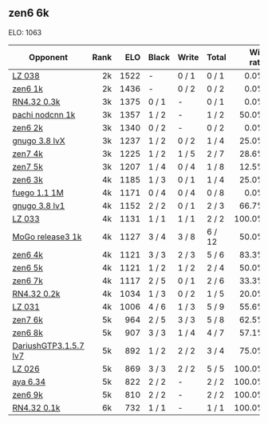 ## zen6 6k ##

ELO: 1063

Opponent | Rank | ELO | Black | Write | Total | Win rate
---------|-----:|----:|-------|-------|-------|-------:
[LZ 038](LZ%20038.md) | 2k | 1522 | - | 0 / 1 | 0 / 1 | 0.0%
[zen6 1k](zen6%201k.md) | 2k | 1436 | - | 0 / 2 | 0 / 2 | 0.0%
[RN4.32 0.3k](RN4.32%200.3k.md) | 3k | 1375 | 0 / 1 | - | 0 / 1 | 0.0%
[pachi nodcnn 1k](pachi%20nodcnn%201k.md) | 3k | 1357 | 1 / 2 | - | 1 / 2 | 50.0%
[zen6 2k](zen6%202k.md) | 3k | 1340 | 0 / 2 | - | 0 / 2 | 0.0%
[gnugo 3.8 lvX](gnugo%203.8%20lvX.md) | 3k | 1237 | 1 / 2 | 0 / 2 | 1 / 4 | 25.0%
[zen7 4k](zen7%204k.md) | 3k | 1225 | 1 / 2 | 1 / 5 | 2 / 7 | 28.6%
[zen7 5k](zen7%205k.md) | 3k | 1207 | 1 / 4 | 0 / 4 | 1 / 8 | 12.5%
[zen6 3k](zen6%203k.md) | 4k | 1185 | 1 / 3 | 0 / 1 | 1 / 4 | 25.0%
[fuego 1.1 1M](fuego%201.1%201M.md) | 4k | 1171 | 0 / 4 | 0 / 4 | 0 / 8 | 0.0%
[gnugo 3.8 lv1](gnugo%203.8%20lv1.md) | 4k | 1152 | 2 / 2 | 0 / 1 | 2 / 3 | 66.7%
[LZ 033](LZ%20033.md) | 4k | 1131 | 1 / 1 | 1 / 1 | 2 / 2 | 100.0%
[MoGo release3 1k](MoGo%20release3%201k.md) | 4k | 1127 | 3 / 4 | 3 / 8 | 6 / 12 | 50.0%
[zen6 4k](zen6%204k.md) | 4k | 1121 | 3 / 3 | 2 / 3 | 5 / 6 | 83.3%
[zen6 5k](zen6%205k.md) | 4k | 1121 | 1 / 2 | 1 / 2 | 2 / 4 | 50.0%
[zen6 7k](zen6%207k.md) | 4k | 1117 | 2 / 5 | 0 / 1 | 2 / 6 | 33.3%
[RN4.32 0.2k](RN4.32%200.2k.md) | 4k | 1034 | 1 / 3 | 0 / 2 | 1 / 5 | 20.0%
[LZ 031](LZ%20031.md) | 4k | 1006 | 4 / 6 | 1 / 3 | 5 / 9 | 55.6%
[zen7 6k](zen7%206k.md) | 5k | 964 | 2 / 5 | 3 / 3 | 5 / 8 | 62.5%
[zen6 8k](zen6%208k.md) | 5k | 907 | 3 / 3 | 1 / 4 | 4 / 7 | 57.1%
[DariushGTP3.1.5.7 lv7](DariushGTP3.1.5.7%20lv7.md) | 5k | 892 | 1 / 2 | 2 / 2 | 3 / 4 | 75.0%
[LZ 026](LZ%20026.md) | 5k | 869 | 3 / 3 | 2 / 2 | 5 / 5 | 100.0%
[aya 6.34](aya%206.34.md) | 5k | 822 | 2 / 2 | - | 2 / 2 | 100.0%
[zen6 9k](zen6%209k.md) | 5k | 810 | 2 / 2 | - | 2 / 2 | 100.0%
[RN4.32 0.1k](RN4.32%200.1k.md) | 6k | 732 | 1 / 1 | - | 1 / 1 | 100.0%
